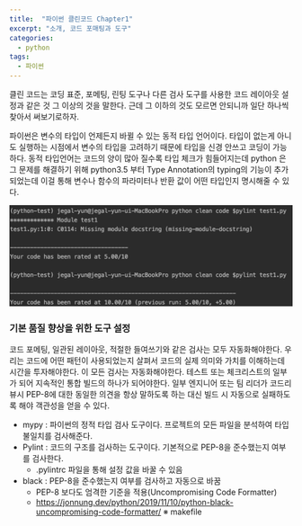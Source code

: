```yaml
---
title:  "파이썬 클린코드 Chapter1"
excerpt: "소개, 코드 포매팅과 도구"
categories:
  - python
tags:
  - 파이썬
---
```




클린 코드는 코딩 표준, 포메팅, 린팅 도구나 다른 검사 도구를 사용한 코드 레이아웃 설정과 같은 것 그 이상의 것을 말한다. 근데 그 이하의 것도 모르면 안되니까 일단 하나씩 찾아서 써보기로하자.



파이썬은 변수의 타입이 언제든지 바뀔 수 있는 동적 타입 언어이다. 타입이 없는게 아니도 실행하는 시점에서 변수의 타입을 고려하기 때문에 타입을 신경 안쓰고 코딩이 가능하다. 동적 타입언어는 코드의 양이 많아 질수록 타입 체크가 힘들어지는데 python 은 그 문제를 해결하기 위해 python3.5 부터 Type Annotation의 typing의 기능이 추가되었는데 이걸 통해 변수나 함수의 파라미터나 반환 값이 어떤 타입인지 명시해줄 수 있다. 

![1](/assets/img/2019-01-13-python_clean_code_1/1.png)

### 기본 품질 향상을 위한 도구 설정

코드 포메팅, 일관된 레이아웃, 적절한 들여쓰기와 같은 검사는 모두 자동화해야한다. 우리는 코드에 어떤 패턴이 사용되었는지 살펴서 코드의 실제 의미와 가치를 이해하는데 시간을 투자해야한다. 이 모든 검사는 자동화해야한다. 테스트 또는 체크리스트의 일부가 되어 지속적인 통합 빌드의 하나가 되어야한다. 일부 엔지니어 또는 팀 리더가 코드리뷰시 PEP-8에 대한 동일한 의견을 항상 말하도록 하는 대신 빌드 시 자동으로 실패하도록 해야 객관성을 얻을 수 있다.

- mypy : 파이썬의 정적 타입 검사 도구이다. 프로젝트의 모든 파일을 분석하여 타입 불일치를 검사해준다.
- Pylint : 코드의 구조를 검사하는 도구이다. 기본적으로 PEP-8을 준수했는지 여부를 검사한다.
  - .pylintrc 파일을 통해 설정 값을 바꿀 수 있음
- black : PEP-8을 준수했는지 여부를 검사하고 자동으로 바꿈
  - PEP-8 보다도 엄격한 기준을 적용(Uncompromising Code Formatter)
  - https://jonnung.dev/python/2019/11/10/python-black-uncompromising-code-formatter/ ※ makefile